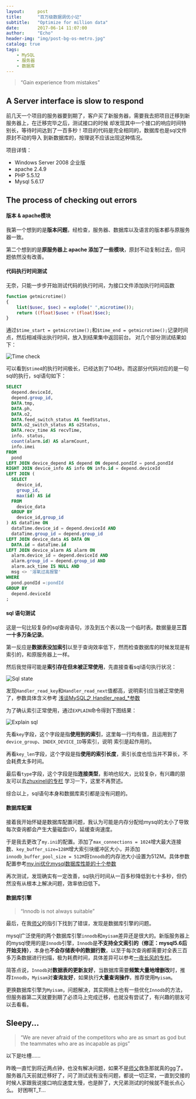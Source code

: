 ```yaml
---
layout:     post
title:      "百万级数据调优小记"
subtitle:   "Optimize for million data"
date:       2017-06-14 11:07:00
author:     "Echo"
header-img: "img/post-bg-os-metro.jpg"
catalog: true
tags:
    - MySQL
    - 服务器
    - 数据库
---
```


> “Gain experience from mistakes”

## A Server interface is slow to respond

前几天一个项目的服务器要到期了，客户买了新服务器，需要我去把项目迁移到新服务器上，在迁移完毕之后，测试接口的时候
却发现其中一个接口的响应时间特别长，等待时间达到了一百多秒！项目的代码是完全相同的，数据库也是sql文件原封不动的导入
到新数据库的，按理说不应该出现这种情况。

项目详情：

* Windows Server 2008 企业版
* apache 2.4.9
* PHP 5.5.12
* Mysql 5.6.17

## The process of checking out errors

#### 版本 & apache模块

我第一个想到的是**版本问题**，经检查，服务器、数据库以及语言的版本都与原服务器一致。

第二个想到的是**原服务器上 apache 添加了一些模块**，原封不动复制过去，但问题依然没有改善。


#### 代码执行时间测试

无奈，只能一步步开始测试代码的执行时间，为接口文件添加执行时间函数

```PHP
function getmicrotime()
{
    list($usec, $sec) = explode(" ",microtime());
    return ((float)$usec + (float)$sec);
}
```

通过`$time_start = getmicrotime();`和`$time_end = getmicrotime();`记录时间点，然后相减得出执行时间，放入到结果集中返回前台。
对几个部分测试结果如下：

![Time check]({{site.baseurl}}/img/in-post/post-4-time.png "Time")

可以看到`$time4`的执行时间极长，已经达到了104秒。而这部分代码对应的是一句sql的执行，sql语句如下：

```sql
SELECT
  depend.deviceId,
  depend.group_id,
  DATA.tmp,
  DATA.ph,
  DATA.o2,
  DATA.feed_switch_status AS feedStatus,
  DATA.o2_switch_status AS o2Status,
  DATA.recv_time AS recvTime,
  info. status,
  count(alarm.id) AS alarmCount,
  info.imei
FROM
  pond
LEFT JOIN device_depend AS depend ON depend.pondId = pond.pondId
RIGHT JOIN device_info AS info ON info.id = depend.deviceId
LEFT JOIN (
  SELECT
    device_id,
    group_id,
    max(id) AS id
  FROM
    device_data
  GROUP BY
    device_id,group_id
) AS dataTime ON
  dataTime.device_id = depend.deviceId AND 
  dataTime.group_id = depend.group_id
LEFT JOIN device_data AS DATA ON 
  DATA.id = dataTime.id
LEFT JOIN device_alarm AS alarm ON
  alarm.device_id = depend.deviceId AND 
  alarm.group_id = depend.group_id AND 
  alarm.ack_time IS NULL AND
  msg <> '溶氧过高报警'
WHERE
  pond.pondId =:pondId
GROUP BY
  depend.deviceId
;
```

#### sql 语句测试

这是一句比较复杂的sql查询语句，涉及到五个表以及一个临时表。数据量是**三百一十多万条记录**。

第一反应是**数据表没加索引**以至于查询效率低下，然而检查数据库的时候发现是有索引的，和原服务器上一样。

然后我觉得可能是**索引存在但未被正常使用**，先直接查看sql语句执行状况：

![Sql state]({{site.baseurl}}/img/in-post/post-4-state.png "state")

发现`Handler_read_key`和`Handler_read_next`值都高，说明索引应当被正常使用了，参数具体含义参考
[浅谈MySQL之 Handler_read_*参数](http://gfsunny.blog.51cto.com/990565/1558480)

为了确认索引正常使用，通过`EXPLAIN`命令得到下图结果：

![Explain sql]({{site.baseurl}}/img/in-post/post-4-explain.png "Explain")

先看`key`字段，这个字段是指**使用到的索引**，这里每一行均有值，且运用到了`device_group`、`INDEX_DEVICE_ID`等索引，说明
索引是起作用的。

再看`key_len`字段，这个字段是指**使用的索引长度**，索引长度也恰当并不算长，不会耗费太多时间。

最后看`type`字段，这个字段是指**连接类型**，影响也较大，比较复杂，有兴趣的朋友可以去[zhuxineli的专栏](http://blog.csdn.net/zhuxineli/article/details/14455029)
学习一下，这里不再赘述。

综合以上，sql语句本身和数据库索引都是没有问题的。

#### 数据库配置

接着我开始怀疑是数据库配置问题，我认为可能是内存分配给mysql的太小了导致每次查询都会产生大量磁盘I/O，延缓查询速度。

于是我去更改了`my.ini`的配置。添加了`max_connections = 1024`增大最大连接数、`key_buffer_size=128M`增大索引块缓冲区大小，并添加`innodb_buffer_pool_size = 512M`将`Innodb`的内存池大小设置为512M。具体参数配置参考[my.ini优化mysql数据库性能的十个参数](http://www.jb51.net/article/72577.htm)

再次测试，发现确实有一定改善，sql执行时间从一百多秒降低到七十多秒，但仍然没有从根本上解决问题，效率依旧低下。

#### 数据库引擎

> “Innodb is not always suitable”

最后，在我[师父](https://wss534857356.github.io/)的指引下找到了错误，发现是数据库引擎的问题。

mysql广泛使用的两个数据库引擎`innodb`和`myisam`差异还是很大的。新版服务器上的mysql使用的是`Innodb`引擎，`Innodb`是**不支持全文索引的（修正：mysql5.6后开始支持）**，本身也**不会存储表中的数据行数**，以至于每次查询都需要对全表三百多万条数据进行扫描，极为耗费时间，具体差异可以参考[一夜长风的专栏](http://blog.csdn.net/wlzx120/article/details/53924123)。

简答点说，`Innodb`对**数据表的更新友好**，当数据库需要**频繁大量地增删改**时，推荐`Innodb`，`Myisam`对**查询友好**，如果执行**大量查询操作**，推荐使用`Myisam`。

更换数据库引擎为`Myisam`，问题解决，其实网络上也有一些优化`Innodb`的方法，但服务器第二天就要到期了必须马上完成迁移，也就没有尝试了，有兴趣的朋友可以去看看。


## Sleepy...

> “We are never afraid of the competitors who are as smart as god but the teammates who are as incapable as pigs”

以下是吐槽……

昨晚一直忙到将近两点钟，也没有解决问题，如果不是[师父](https://wss534857356.github.io/)救急那就真的gg了。服务器几天前就迁移好了，问了测试说有没有问题，都说一切正常，一直到交接的时候人家跟我说接口响应速度太慢，也是醉了，大兄弟测试的时候就不能长点心么。
好困啊T_T...




